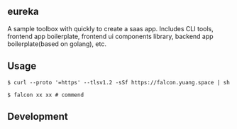 eureka
---

A sample toolbox with quickly to create a saas app. Includes CLI tools, frontend app boilerplate, frontend ui components library, backend app boilerplate(based on golang), etc.

## Usage
``` shell
$ curl --proto '=https' --tlsv1.2 -sSf https://falcon.yuang.space | sh
```

``` shell
$ falcon xx xx # commend
```

## Development